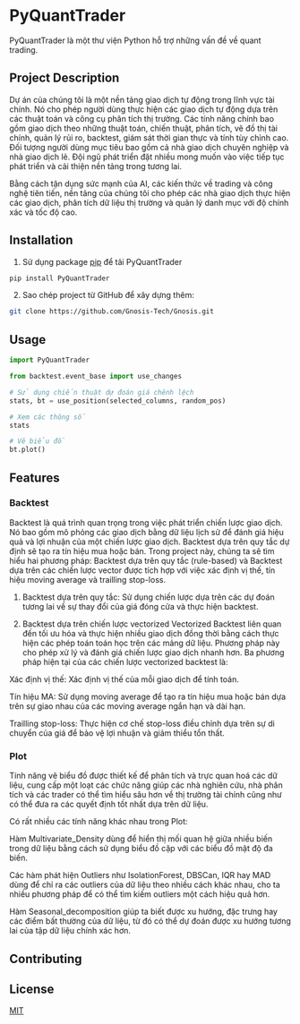# PyQuantTrader

PyQuantTrader là một thư viện Python hỗ trợ những vấn đề về quant trading.

## Project Description
Dự án của chúng tôi là một nền tảng giao dịch tự động trong lĩnh vực tài chính. Nó cho phép người dùng thực hiện các giao dịch tự động dựa trên các thuật toán và công cụ phân tích thị trường. Các tính năng chính bao gồm giao dịch theo những thuật toán, chiến thuật, phân tích, vẽ đồ thị tài chính, quản lý rủi ro, backtest, giám sát thời gian thực và tính tùy chỉnh cao. Đối tượng người dùng mục tiêu bao gồm cả nhà giao dịch chuyên nghiệp và nhà giao dịch lẻ. Đội ngũ phát triển đặt nhiều mong muốn vào việc tiếp tục phát triển và cải thiện nền tảng trong tương lai.

Bằng cách tận dụng sức mạnh của AI, các kiến thức về trading và công nghệ tiên tiến, nền tảng của chúng tôi cho phép các nhà giao dịch thực hiện các giao dịch, phân tích dữ liệu thị trường và quản lý danh mục với độ chính xác và tốc độ cao.


## Installation

1. Sử dụng package [pip](https://pip.pypa.io/en/stable/) để tải 
PyQuantTrader
```bash
pip install PyQuantTrader
```
2. Sao chép project từ GitHub để xây dựng thêm:

```bash
git clone https://github.com/Gnosis-Tech/Gnosis.git
```
## Usage

```python
import PyQuantTrader

from backtest.event_base import use_changes

# Sử dụng chiến thuật dự đoán giá chênh lệch
stats, bt = use_position(selected_columns, random_pos)

# Xem các thông số
stats

# Vẽ biểu đồ
bt.plot()
```

## Features
### Backtest

Backtest là quá trình quan trọng trong việc phát triển chiến lược giao dịch. Nó bao gồm mô phỏng các giao dịch bằng dữ liệu lịch sử để đánh giá hiệu quả và lợi nhuận của một chiến lược giao dịch. Backtest dựa trên quy tắc dự định sẽ tạo ra tín hiệu mua hoặc bán. Trong project này, chúng ta sẽ tìm hiểu hai phương pháp: Backtest dựa trên quy tắc (rule-based) và Backtest dựa trên các chiến lược vector được tích hợp với việc xác định vị thế, tín hiệu moving average và trailling stop-loss.

1. Backtest dựa trên quy tắc: 
Sử dụng chiến lược dựa trên các dự đoán tương lai về sự thay đổi của giá đóng cửa và thực hiện backtest.


2. Backtest dựa trên chiến lược vectorized
Vectorized Backtest liên quan đến tối ưu hóa và thực hiện nhiều giao dịch đồng thời bằng cách thực hiện các phép toán toán học trên các mảng dữ liệu. Phương pháp này cho phép xử lý và đánh giá chiến lược giao dịch nhanh hơn. Ba phương pháp hiện tại của các chiến lược vectorized backtest là:

Xác định vị thế: Xác định vị thế của mỗi giao dịch để tính toán.

Tín hiệu MA: Sử dụng moving average để tạo ra tín hiệu mua hoặc bán dựa trên sự giao nhau của các moving average ngắn hạn và dài hạn.

Trailling stop-loss: Thực hiện cơ chế stop-loss điều chỉnh dựa trên sự di chuyển của giá để bảo vệ lợi nhuận và giảm thiểu tổn thất.

### Plot

Tính năng vẽ biểu đồ được thiết kế để phân tích và trực quan hoá các dữ liệu, cung cấp một loạt các chức năng giúp các nhà nghiên cứu, nhà phân tích và các trader có thể tìm hiểu sâu hơn về thị trường tài chính cũng như có thể đưa ra các quyết định tốt nhất dựa trên dữ liệu.

Có rất nhiều các tính năng khác nhau trong Plot:

Hàm Multivariate_Density dùng để hiển thị mối quan hệ giữa nhiều biến trong dữ liệu bằng cách sử dụng biểu đồ cặp với các biểu đồ mật độ đa biến.

Các hàm phát hiện Outliers như IsolationForest, DBSCan, IQR hay MAD dùng để chỉ ra các outliers của dữ liệu theo nhiều cách khác nhau, cho ta nhiều phương pháp để có thể tìm kiếm outliers một cách hiệu quả hơn.

Hàm Seasonal_decomposition giúp ta biết được xu hướng, đặc trưng hay các điểm bất thường của dữ liệu, từ đó có thể dự đoán được xu hướng tương lai của tập dữ liệu chính xác hơn.

## Contributing



## License

[MIT](https://choosealicense.com/licenses/mit/)
